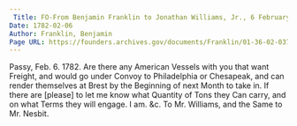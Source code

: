 ```yaml
---
 Title: FO-From Benjamin Franklin to Jonathan Williams, Jr., 6 February 1782
Date: 1782-02-06
Author: Franklin, Benjamin
Page URL: https://founders.archives.gov/documents/Franklin/01-36-02-0378
---
```


Passy, Feb. 6. 1782.
Are there any American Vessels with you that want Freight, and would go under Convoy to Philadelphia or Chesapeak, and can render themselves at Brest by the Beginning of next Month to take in. If there are [please] to let me know what Quantity of Tons they Can carry, and on what Terms they will engage. I am. &c.
To Mr. Williams, and the Same to Mr. Nesbit.

